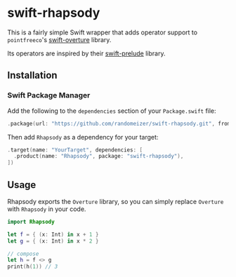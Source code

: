 # swift-rhapsody

This is a fairly simple Swift wrapper that adds operator support to `pointfreeco`'s [swift-overture](https://github.com/pointfreeco/swift-overture) library.

Its operators are inspired by their [swift-prelude](https://github.com/pointfreeco/swift-prelude) library.

## Installation

### Swift Package Manager

Add the following to the `dependencies` section of your `Package.swift` file:

```swift
.package(url: "https://github.com/randomeizer/swift-rhapsody.git", from: "0.5.0")
```

Then add `Rhapsody` as a dependency for your target:

```swift
.target(name: "YourTarget", dependencies: [
  .product(name: "Rhapsody", package: "swift-rhapsody"),
])
```

## Usage

Rhapsody exports the `Overture` library, so you can simply replace `Overture` with `Rhapsody` in your code.

```swift
import Rhapsody

let f = { (x: Int) in x + 1 }
let g = { (x: Int) in x * 2 }

// compose
let h = f <> g
print(h(1)) // 3
```


